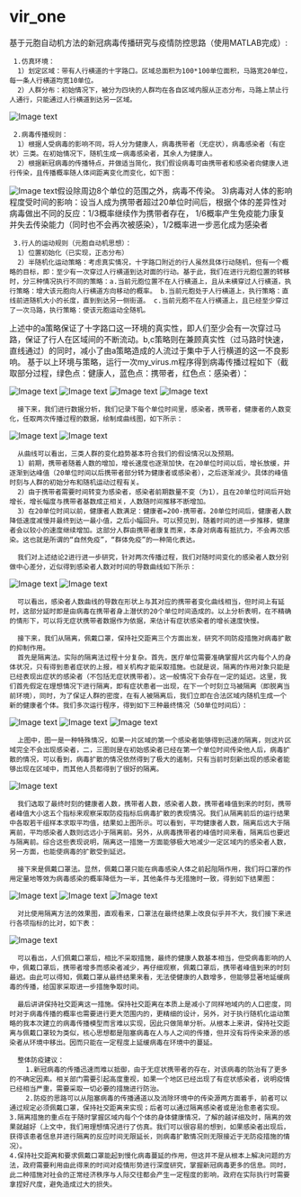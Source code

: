 # vir_one
 基于元胞自动机方法的新冠病毒传播研究与疫情防控思路（使用MATLAB完成）:
	
     1.仿真环境：
      1）划定区域：带有人行横道的十字路口。区域总面积为100*100单位面积，马路宽20单位，每一条人行横道均宽10单位。
      2）人群分布：初始情况下，被分为四块的人群均在各自区域内服从正态分布，马路上禁止行人通行，只能通过人行横道到达另一区域。
![Image text](https://github.com/JunkWarrior001/vir_one/blob/master/init_people.png)
     
     2.病毒传播规则：
      1）根据人受病毒的影响不同，将人分为健康人，病毒携带者（无症状），病毒感染者（有症状）三类。在初始情况下，随机生成一病毒感染者，其余人为健康人。
      2）根据新冠病毒的传播特点，并做适当简化，我们假设病毒可由携带者和感染者向健康人进行传染，且传播概率随人体间距离变化而变化，如下图：            
![Image text](https://github.com/JunkWarrior001/vir_one/blob/master/virus_spread.png)假设除周边8个单位的范围之外，病毒不传染。
      3)病毒对人体的影响程度受时间的影响：设当人成为携带者超过20单位时间后，根据个体的差异性对病毒做出不同的反应：1/3概率继续作为携带者存在，
      1/6概率产生免疫能力康复并失去传染能力（同时也不会再次被感染），1/2概率进一步恶化成为感染者
     
     3.行人的运动规则（元胞自动机思想）：
      1）位置初始化（已实现，正态分布）
      2）半随机化运动策略：考虑真实情况，十字路口附近的行人虽然具体行动随机，但有一个概略的目标，即：至少有一次穿过人行横道到达对面的行动。基于此，我们在进行元胞位置的转移时，分三种情况执行不同的策略：a.当前元胞位置不在人行横道上，且从未横穿过人行横道，执行策略：增大该元胞向人行横道方向移动的概率。 b.当前元胞处于人行横道上，执行策略：直线前进随机大小的长度，直到到达另一侧街道。 c.当前元胞不在人行横道上，且已经至少穿过了一次马路，执行策略：使该元胞运动全随机。
   上述中的a策略保证了十字路口这一环境的真实性，即人们至少会有一次穿过马路，保证了行人在区域间的不断流动。b,c策略则在兼顾真实性（过马路时快速，直线通过）的同时，减小了由a策略造成的人流过于集中于人行横道的这一不良影响。
   基于以上环境与策略，运行一次my_virus.m程序得到病毒传播过程如下（截取部分过程，绿色点：健康人，蓝色点：携带者，红色点：感染者）：

![Image text](https://github.com/JunkWarrior001/vir_one/blob/master/virus_spread1.png)
![Image text](https://github.com/JunkWarrior001/vir_one/blob/master/virus_spread2.png)
![Image text](https://github.com/JunkWarrior001/vir_one/blob/master/virus_spread3.png)
![Image text](https://github.com/JunkWarrior001/vir_one/blob/master/virus_spread4.png)

      接下来，我们进行数据分析，我们记录下每个单位时间里，感染者，携带者，健康者的人数变化，任取两次传播过程的数据，绘制成曲线图，如下所示：
![Image text](https://github.com/JunkWarrior001/vir_one/blob/master/virus_data1.png)
![Image text](https://github.com/JunkWarrior001/vir_one/blob/master/virus_data2.png)

      从曲线可以看出，三类人群的变化趋势基本符合我们的假设情况以及预期。
      1）前期，携带者随着人数的增加，增长速度也逐渐加快，在20单位时间以后，增长放缓，并逐渐到达峰值（20单位时间以后携带者部分转为健康者或感染者），之后逐渐减少。具体的峰值时刻与人群的初始分布和随机运动过程有关。
      2）由于携带者需要时间转变为感染者，感染者前期数量不变（为1），且在20单位时间后开始增长，增长幅度与携带者基数成正相关，人数随时间推移不断增加。
      3）在20单位时间以前，健康者人数满足：健康者=200-携带者。20单位时间后，健康者人数降低速度减慢并最终到达一最小值，之后小幅回升。可以预见到，随着时间的进一步推移，健康者会以较小的速度继续增加。这部分人群由携带者康复而来，本身对病毒有抵抗力，不会再次感染。这也就是所谓的“自然免疫”，“群体免疫”的一种简化表达。
      
      我们对上述结论2进行进一步研究，针对两次传播过程，我们对随时间变化的感染者人数分别做中心差分，近似得到感染者人数对时间的导数曲线如下所示：
![Image text](https://github.com/JunkWarrior001/vir_one/blob/master/virus_chafen1.png)
![Image text](https://github.com/JunkWarrior001/vir_one/blob/master/virus_chafen2.png)

      可以看出，感染者人数曲线的导数在形状上与其对应的携带者变化曲线相当，但时间上有延时，这部分延时即是由病毒在携带者身上潜伏的20个单位时间造成的。以上分析表明，在不精确的情形下，可以将无症状携带者数据作为依据，来估计有症状感染者的增长速度快慢。
     
      接下来，我们从隔离，佩戴口罩，保持社交距离三个方面出发，研究不同防疫措施对病毒扩散的抑制作用。
      首先是隔离法。实际的隔离法过程十分复杂。首先，医疗单位需要准确掌握片区内每个人的身体状况，只有得到患者症状的上报，相关机构才能采取措施。也就是说，隔离的作用对象只能是已经表现出症状的感染者（不包括无症状携带者）。这一般情况下会存在一定的延迟。这里，我们首先假定在理想情况下进行隔离，即有症状患者一出现，在下一个时刻立马被隔离（即脱离当前环境），同时，为了保证人群的密度，在有人被隔离后，我们立即在合法区域内随机生成一个新的健康者个体。我们多次运行程序，得到如下三种最终情况（50单位时间后）：
 ![Image text](https://github.com/JunkWarrior001/vir_one/blob/master/virus_data_geli.png)
 ![Image text](https://github.com/JunkWarrior001/vir_one/blob/master/virus_data_geli2.png)
 ![Image text](https://github.com/JunkWarrior001/vir_one/blob/master/virus_data_geli3.png)
 
      上图中，图一是一种特殊情况，如果一片区域的第一个感染者能够得到迅速的隔离，则这片区域完全不会出现感染者，二，三图则是在初始感染者已经在第一个单位时间传染他人后，病毒扩散的情况，可以看到，病毒扩散的情况依然得到了极大的遏制，只有当前时刻新出现的感染者能够出现在区域中，而其他人员都得到了很好的隔离。
 ![Image text](https://github.com/JunkWarrior001/vir_one/blob/master/virus_geli_anly.png)
 
      我们选取了最终时刻的健康者人数，携带者人数，感染者人数，携带者峰值到来的时刻，携带者峰值大小这五个指标来观察采取防疫指标后病毒扩散的表现情况。我们从隔离前后的运行结果中各取若干组样本求取平均值，结果如上图所示。可以看到，平均健康者人数，隔离后远大于隔离前，平均感染者人数则远远小于隔离前。另外，从病毒携带者的峰值时间来看，隔离后也要迟与隔离前。综合这些表现说明，隔离这一措施一方面能够极大地减少一定区域内的感染者人数，另一方面，也能使病毒的扩散受到延迟。
      
      接下来是佩戴口罩法。显然，佩戴口罩只能在病毒感染人体之前起阻隔作用，我们将口罩的作用定量地等效为病毒感染的概率降低为一半，其他条件与无措施时一致，得到如下结果图：
![Image text](https://github.com/JunkWarrior001/vir_one/blob/master/virus_data_kouzhao.png)
![Image text](https://github.com/JunkWarrior001/vir_one/blob/master/virus_data_kouzhao2.png)
![Image text](https://github.com/JunkWarrior001/vir_one/blob/master/virus_data_kouzhao3.png)

      对比使用隔离方法的效果图，直观看来，口罩法在最终结果上改良似乎并不大，我们接下来进行各项指标的比对，如下表：
![Image text](https://github.com/JunkWarrior001/vir_one/blob/master/virus_kouzhao_anly.png)
      
      可以看出，人们佩戴口罩后，相比不采取措施，最终的健康人数基本相当，但受病毒影响的人中，佩戴口罩后，携带者增多而感染者减少，再仔细观察，佩戴口罩后，携带者峰值到来的时刻最迟。由此可以得知，佩戴口罩从最终结果来看，无法使健康的人数增多，但能够显著地延缓病毒的传播，给国家采取进一步措施争取时间。
      
      最后讲讲保持社交距离这一措施。保持社交距离在本质上是减小了同样地域内的人口密度，同时对于病毒传播的概率也需要进行更大范围内的，更精细的设计，另外，对于执行随机化运动策略的我本次建立的病毒传播模型而言难以实现，因此只做简单分析。从根本上来讲，保持社交距离与佩戴口罩较为类似，核心思想都是阻塞病毒在人与人之间的传播，但并没有将传染来源的感染者从环境中移出。因而只能在一定程度上延缓病毒在环境中的蔓延。
      
      整体防疫建议：
        1.新冠病毒的传播迅速而难以抵御，由于无症状携带者的存在，对该病毒的防治有了更多的不确定因素。相关部门需要引起高度重视，如果一个地区已经出现了有症状感染者，说明疫情已经相当严重，需要采取一切必要的措施进行防治。
      	2.防疫的思路可以从阻塞病毒的传播通道以及消除环境中的传染源两方面着手，前者可以通过规定必须佩戴口罩，保持社交距离来实现；后者可以通过隔离感染者或是治愈患者实现。
	3.隔离措施的重点在于随时掌握区域内每个个体的身体健康情况，了解的越详细及时，隔离的效果就越好（上文中，我们用理想情况进行了仿真。我们可以很容易的想到，如果感染者出现后，获得该患者信息并进行隔离的反应时间无限延长，则病毒扩散情况则无限接近于无防疫措施的情况）。
	4.保持社交距离和要求佩戴口罩能起到慢化病毒蔓延的作用，但这并不是从根本上解决问题的方法，政府需要利用由此得来的时间对疫情形势进行深度研究，掌握新冠病毒更多的信息。同时，此二种措施对社会的正常经济秩序与人际交往都会产生一定程度的影响，政府在实际执行时需要拿捏好尺度，避免造成过大的损失。
 
      
	

